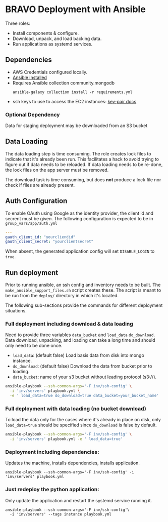 # BRAVO Deployment with Ansible

Three roles:
- Install components & configure.
- Download, unpack, and load backing data.
- Run applications as systemd services.

## Dependencies
- AWS Credentials configured locally.
- [Ansible installed](https://docs.ansible.com/ansible/latest/installation_guide/intro_installation.html) 
- Requires Ansible collection community.mongodb
    ```
    ansible-galaxy collection install -r requirements.yml
    ```
- ssh keys to use to access the EC2 instances: [key-pair docs](https://docs.aws.amazon.com/AWSEC2/latest/UserGuide/ec2-key-pairs.html#prepare-key-pair)

### Optional Dependency
Data for staging deployment may be downloaded from an S3 bucket

## Data Loading
The data loading step is time consuming.
The role creates lock files to indicate that it's already been run.
This facilitates a hack to avoid trying to figure out if data needs to be reloaded.
If data loading needs to be re-done, the lock files on the app server must be removed.

The download task is time consuming, but does **not** produce a lock file nor check if files are already present.

## Auth Configuration
To enable OAuth using Google as the identity provider, the client id and secrent must be given.
The following configuration is expected to be in `group_vars/app/auth.yml`
```yml
---
gauth_client_id: "yourcliendid"
gauth_client_secret: "yourclientsecret"
```
When absent, the generated application config will set `DISABLE_LOGIN` to `true`.

## Run deployment
Prior to running ansible, an ssh config and inventory needs to be built.
The `make_ansible_support_files.sh` script creates these.
The script is meant to be run from the `deploy/` directory in which it's located.

The following sub-sections provide the commands for different deployment situations.

### Full deployment including download & data loading
Need to provide three variables `data_bucket` and `load_data` `do_download`.
Data download, unpacking, and loading can take a long time and should only need to be done once.

- `load_data`: (default false) Load basis data from disk into mongo instance.
- `do_download`: (default false) Download the data from bucket prior to loading.
- `data_bucket`: name of your s3 bucket without leading protocol (s3://).

```sh
ansible-playbook --ssh-common-args='-F inv/ssh-config' \
  -i 'inv/servers' playbook.yml \
  -e ' load_data=true do_download=true data_bucket=your_bucket_name'
```

### Full deployment with data loading (no bucket download)
To load the data only for the cases where it's already in place on disk, only `load_data=true` 
should be specified since `do_download` is false by default.

```sh
ansible-playbook --ssh-common-args='-F inv/ssh-config' \
  -i 'inv/servers' playbook.yml -e ' load_data=true'
```

### Deployment including dependencies:
Updates the machine, installs dependencies, installs application.
```
ansible-playbook --ssh-common-args='-F inv/ssh-config' -i 'inv/servers' playbook.yml
```

### Just redeploy the python application:
Only update the application and restart the systemd service running it.
```
ansible-playbook --ssh-common-args='-F inv/ssh-config'\
  -i 'inv/servers' --tags instance playbook.yml
```
